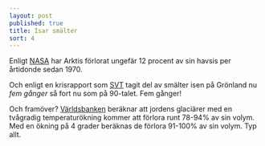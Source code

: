 ```yaml
---
layout: post
published: true
title: Isar smälter
sort: 4
---
```





Enligt [NASA](http://earthobservatory.nasa.gov/IOTD/view.php?id=82094) har Arktis förlorat ungefär 12 procent av sin havsis per årtidonde sedan 1970.

Och enligt en krisrapport som [SVT](http://www.svt.se/nyheter/vetenskap/ny-forskning-isarna-smalter-snabbare) tagit del av smälter isen på Grönland nu _fem gånger_ så fort nu som på 90-talet. Fem gånger!

Och framöver? 
[Världsbanken](http://www.worldbank.org/content/dam/Worldbank/Feature%20Story/SDN/Climate/climate-risks-infographic-1020x4872.jpg) beräknar att jordens glaciärer med en tvågradig temperaturökning kommer att förlora runt 78-94% av sin volym. Med en ökning på 4 grader beräknas de förlora 91-100% av sin volym. Typ allt.
